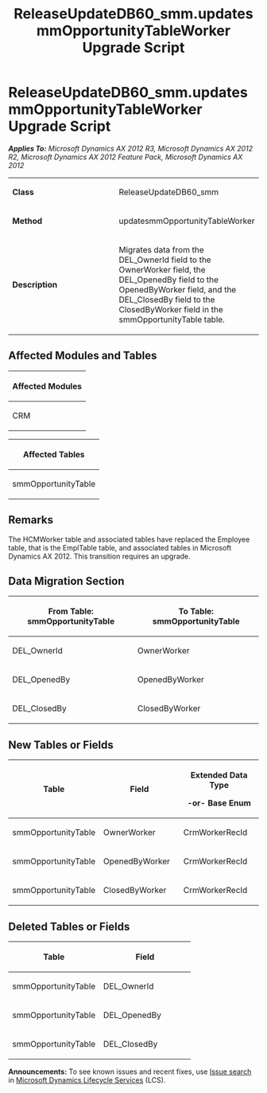 ﻿---
title: ReleaseUpdateDB60_smm.updatesmmOpportunityTableWorker Upgrade Script
TOCTitle: ReleaseUpdateDB60_smm.updatesmmOpportunityTableWorker Upgrade Script
ms:assetid: 0f595264-ac58-c825-34a1-041d1d641af3
ms:mtpsurl: https://msdn.microsoft.com/en-us/library/JJ735757(v=AX.60)
ms:contentKeyID: 49706670
ms.date: 05/18/2015
mtps_version: v=AX.60
---

# ReleaseUpdateDB60\_smm.updatesmmOpportunityTableWorker Upgrade Script 


_**Applies To:** Microsoft Dynamics AX 2012 R3, Microsoft Dynamics AX 2012 R2, Microsoft Dynamics AX 2012 Feature Pack, Microsoft Dynamics AX 2012_

<table>
<colgroup>
<col style="width: 50%" />
<col style="width: 50%" />
</colgroup>
<tbody>
<tr class="odd">
<td><p><strong>Class</strong></p></td>
<td><p>ReleaseUpdateDB60_smm</p></td>
</tr>
<tr class="even">
<td><p><strong>Method</strong></p></td>
<td><p>updatesmmOpportunityTableWorker</p></td>
</tr>
<tr class="odd">
<td><p><strong>Description</strong></p></td>
<td><p>Migrates data from the DEL_OwnerId field to the OwnerWorker field, the DEL_OpenedBy field to the OpenedByWorker field, and the DEL_ClosedBy field to the ClosedByWorker field in the smmOpportunityTable table.</p></td>
</tr>
</tbody>
</table>


## Affected Modules and Tables

<table>
<colgroup>
<col style="width: 100%" />
</colgroup>
<thead>
<tr class="header">
<th><p>Affected Modules</p></th>
</tr>
</thead>
<tbody>
<tr class="odd">
<td><p>CRM</p></td>
</tr>
</tbody>
</table>


<table>
<colgroup>
<col style="width: 100%" />
</colgroup>
<thead>
<tr class="header">
<th><p>Affected Tables</p></th>
</tr>
</thead>
<tbody>
<tr class="odd">
<td><p>smmOpportunityTable</p></td>
</tr>
</tbody>
</table>


## Remarks

The HCMWorker table and associated tables have replaced the Employee table, that is the EmplTable table, and associated tables in Microsoft Dynamics AX 2012. This transition requires an upgrade.

## Data Migration Section

<table>
<colgroup>
<col style="width: 50%" />
<col style="width: 50%" />
</colgroup>
<thead>
<tr class="header">
<th><p>From Table: smmOpportunityTable</p></th>
<th><p>To Table: smmOpportunityTable</p></th>
</tr>
</thead>
<tbody>
<tr class="odd">
<td><p>DEL_OwnerId</p></td>
<td><p>OwnerWorker</p></td>
</tr>
<tr class="even">
<td><p>DEL_OpenedBy</p></td>
<td><p>OpenedByWorker</p></td>
</tr>
<tr class="odd">
<td><p>DEL_ClosedBy</p></td>
<td><p>ClosedByWorker</p></td>
</tr>
</tbody>
</table>


## New Tables or Fields

<table>
<colgroup>
<col style="width: 33%" />
<col style="width: 33%" />
<col style="width: 33%" />
</colgroup>
<thead>
<tr class="header">
<th><p>Table</p></th>
<th><p>Field</p></th>
<th><p>Extended Data Type</p>
<p>-or- Base Enum</p></th>
</tr>
</thead>
<tbody>
<tr class="odd">
<td><p>smmOpportunityTable</p></td>
<td><p>OwnerWorker</p></td>
<td><p>CrmWorkerRecId</p></td>
</tr>
<tr class="even">
<td><p>smmOpportunityTable</p></td>
<td><p>OpenedByWorker</p></td>
<td><p>CrmWorkerRecId</p></td>
</tr>
<tr class="odd">
<td><p>smmOpportunityTable</p></td>
<td><p>ClosedByWorker</p></td>
<td><p>CrmWorkerRecId</p></td>
</tr>
</tbody>
</table>


## Deleted Tables or Fields

<table>
<colgroup>
<col style="width: 50%" />
<col style="width: 50%" />
</colgroup>
<thead>
<tr class="header">
<th><p>Table</p></th>
<th><p>Field</p></th>
</tr>
</thead>
<tbody>
<tr class="odd">
<td><p>smmOpportunityTable</p></td>
<td><p>DEL_OwnerId</p></td>
</tr>
<tr class="even">
<td><p>smmOpportunityTable</p></td>
<td><p>DEL_OpenedBy</p></td>
</tr>
<tr class="odd">
<td><p>smmOpportunityTable</p></td>
<td><p>DEL_ClosedBy</p></td>
</tr>
</tbody>
</table>

  
**Announcements:** To see known issues and recent fixes, use [Issue search](http://go.microsoft.com/fwlink/?linkid=389258) in [Microsoft Dynamics Lifecycle Services](http://go.microsoft.com/fwlink/?linkid=306505) (LCS).

